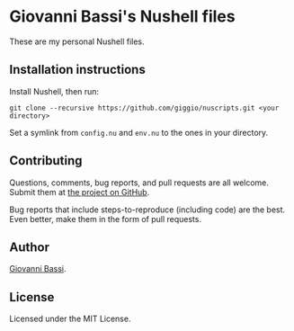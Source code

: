 # Giovanni Bassi's Nushell files

These are my personal Nushell files.

## Installation instructions

Install Nushell, then run:

```nushell
git clone --recursive https://github.com/giggio/nuscripts.git <your directory>
```

Set a symlink from `config.nu` and `env.nu` to the ones in your directory.

## Contributing

Questions, comments, bug reports, and pull requests are all welcome.  Submit them at
[the project on GitHub](https://github.com/giggio/nuscripts).

Bug reports that include steps-to-reproduce (including code) are the
best. Even better, make them in the form of pull requests.

## Author

[Giovanni Bassi](https://twitter.com/giovannibassi).

## License

Licensed under the MIT License.
